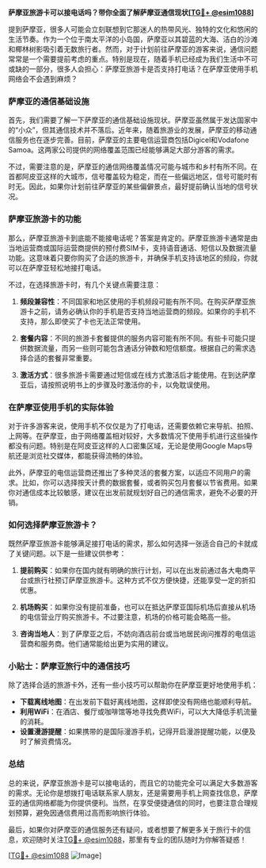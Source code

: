 **萨摩亚旅游卡可以接电话吗？带你全面了解萨摩亚通信现状[[TG💪+ @esim1088](https://t.me/s/esim1088)]**

提到萨摩亚，很多人可能会立刻联想到它那迷人的热带风光、独特的文化和悠闲的生活节奏。作为一个位于南太平洋的小岛国，萨摩亚以其碧蓝的大海、洁白的沙滩和椰林树影吸引着无数旅行者。然而，对于计划前往萨摩亚的游客来说，通信问题常常是一个需要提前考虑的重点。特别是现在，随着手机已经成为我们生活中不可或缺的一部分，很多人会担心：萨摩亚旅游卡是否支持打电话？在萨摩亚使用手机网络会不会遇到麻烦？

### 萨摩亚的通信基础设施

首先，我们需要了解一下萨摩亚的通信基础设施现状。萨摩亚虽然属于发达国家中的“小众”，但其通信技术并不落后。近年来，随着旅游业的发展，萨摩亚的移动通信服务也在逐步完善。目前，萨摩亚的主要电信运营商包括Digicel和Vodafone Samoa。这两家公司提供的网络覆盖范围已经能够满足大部分游客的需求。

不过，需要注意的是，萨摩亚的通信网络覆盖情况可能与城市和乡村有所不同。在首都阿皮亚这样的大城市，信号覆盖较为稳定，而在一些偏远地区，信号可能时有时无。因此，如果你计划前往萨摩亚的某些偏僻景点，最好提前确认当地的信号状况。

### 萨摩亚旅游卡的功能

那么，萨摩亚旅游卡到底能不能接电话呢？答案是肯定的。萨摩亚旅游卡通常是由当地运营商或国际运营商提供的预付费SIM卡，支持语音通话、短信以及数据流量功能。这意味着只要你购买了合适的旅游卡，并确保手机支持该地区的频段，你就可以在萨摩亚轻松地接打电话。

不过，在选择旅游卡时，有几个关键点需要注意：

1. **频段兼容性**：不同国家和地区使用的手机频段可能有所不同。在购买萨摩亚旅游卡之前，请务必确认你的手机是否支持当地运营商的频段。如果你的手机不支持，那么即使买了卡也无法正常使用。
   
2. **套餐内容**：不同的旅游卡套餐提供的服务内容可能有所不同。有些卡可能只提供数据流量，而另一些则可能包含通话分钟数和短信额度。根据自己的需求选择合适的套餐非常重要。

3. **激活方式**：很多旅游卡需要通过短信或在线方式激活后才能使用。在到达萨摩亚后，请按照说明书上的步骤及时激活你的卡，以免耽误使用。

### 在萨摩亚使用手机的实际体验

对于许多游客来说，使用手机不仅仅是为了打电话，还需要依赖它来导航、拍照、上网等。在萨摩亚，由于网络覆盖相对较好，大多数情况下使用手机进行这些操作都没有问题。特别是在阿皮亚这样的人口密集区域，无论是使用Google Maps导航还是浏览社交媒体，都能获得流畅的体验。

此外，萨摩亚的电信运营商还推出了多种灵活的套餐方案，以适应不同用户的需求。比如，你可以选择按天计费的数据套餐，或者购买包月套餐以节省费用。如果你对通信成本比较敏感，建议在出发前就规划好自己的通信需求，避免不必要的开销。

### 如何选择萨摩亚旅游卡？

既然萨摩亚旅游卡能够满足接打电话的需求，那么如何选择一张适合自己的卡就成了关键问题。以下是一些建议供参考：

1. **提前购买**：如果你在国内就有明确的旅行计划，可以在出发前通过各大电商平台或旅行社预订萨摩亚旅游卡。这种方式不仅方便快捷，还能享受一定的折扣优惠。

2. **机场购买**：如果你没有提前准备，也可以在抵达萨摩亚国际机场后直接从机场的电信营业厅购买旅游卡。不过要注意，机场的价格可能会略高一些。

3. **咨询当地人**：到了萨摩亚之后，不妨向酒店前台或当地居民询问推荐的电信运营商和服务商。他们通常能给出更为实用的建议。

### 小贴士：萨摩亚旅行中的通信技巧

除了选择合适的旅游卡外，还有一些小技巧可以帮助你在萨摩亚更好地使用手机：

- **下载离线地图**：在出发前下载好离线地图，这样即使没有网络也能顺利导航。
- **利用WiFi**：在酒店、餐厅或咖啡馆等地寻找免费WiFi，可以大大降低手机流量的消耗。
- **设置漫游提醒**：如果携带的是国际漫游手机，记得开启漫游提醒功能，以便及时了解资费情况。

### 总结

总的来说，萨摩亚旅游卡是可以接电话的，而且它的功能完全可以满足大多数游客的需求。无论你是想拨打电话联系家人朋友，还是需要用手机上网查找信息，萨摩亚的通信网络都能为你提供便利。当然，在享受便捷通信的同时，也要注意合理规划预算，避免因通信费用过高而影响旅行体验。

最后，如果你对萨摩亚的通信服务还有疑问，或者想要了解更多关于旅行卡的信息，欢迎随时关注[TG💪+ @esim1088](https://t.me/s/esim1088)，那里有专业的团队随时为你解答疑惑！

[[TG💪+ @esim1088](https://t.me/s/esim1088) ![Image](https://i.postimg.cc/4NQfJmqS/Snipaste-2025-05-13-00-14-12.png)]